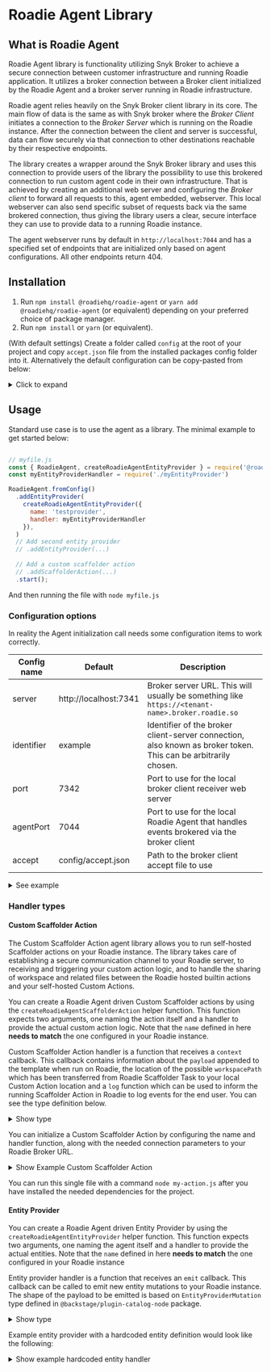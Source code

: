 # Roadie Agent Library

## What is Roadie Agent

Roadie Agent library is functionality utilizing Snyk Broker to achieve a secure connection between customer infrastructure and running Roadie application. It utilizes a broker connection between a Broker client initialized by the Roadie Agent and a broker server running in Roadie infrastructure.

Roadie agent relies heavily on the Snyk Broker client library in its core. The main flow of data is the same as with Snyk broker where the _Broker Client_ initiates a connection to the _Broker Server_ which is running on the Roadie instance. After the connection between the client and server is successful, data can flow securely via that connection to other destinations reachable by their respective endpoints.

The library creates a wrapper around the Snyk Broker library and uses this connection to provide users of the library the possibility to use this brokered connection to run custom agent code in their own infrastructure. That is achieved by creating an additional web server and configuring the _Broker client_ to forward all requests to this, agent embedded, webserver. This local webserver can also send specific subset of requests back via the same brokered connection, thus giving the library users a clear, secure interface they can use to provide data to a running Roadie instance.

The agent webserver runs by default in `http://localhost:7044` and has a specified set of endpoints that are initialized only based on agent configurations. All other endpoints return 404.


## Installation

1. Run `npm install @roadiehq/roadie-agent` or `yarn add @roadiehq/roadie-agent` (or equivalent) depending on your preferred choice of package manager.
2. Run `npm install` or `yarn` (or equivalent).

(With default settings) Create a folder called `config` at the root of your project and copy `accept.json` file from the installed packages config folder into it. Alternatively the default configuration can be copy-pasted from below:
<details>

<summary>Click to expand</summary>


```json
{
  "private": [
    {
      "method": "GET",
      "path": "/agent-provider/*",
      "origin": "http://localhost:7044"
    }  ,
    {
      "method": "POST",
      "path": "/scaffolder-action/*",
      "origin": "http://localhost:7044"
    }
  ],
  "public": [
    {
      "method": "any",
      "path": "/*"
    }
  ]
}

```

</details>

## Usage

Standard use case is to use the agent as a library. The minimal example to get started below:

```javascript

// myfile.js
const { RoadieAgent, createRoadieAgentEntityProvider } = require('@roadiehq/roadie-agent')
const myEntityProviderHandler = require('./myEntityProvider')

RoadieAgent.fromConfig()
  .addEntityProvider(
    createRoadieAgentEntityProvider({
      name: 'testprovider',
      handler: myEntityProviderHandler
    }),
  )
  // Add second entity provider
  // .addEntityProvider(...)   
  
  // Add a custom scaffolder action
  // .addScaffolderAction(...) 
  .start();

```

And then running the file with `node myfile.js`

### Configuration options

In reality the Agent initialization call needs some configuration items to work correctly.

| Config name | Default               | Description                                                                                                     |
|-------------|-----------------------|-----------------------------------------------------------------------------------------------------------------|
| server      | http://localhost:7341 | Broker server URL. This will usually be something like `https://<tenant-name>.broker.roadie.so`                 |
| identifier  | example               | Identifier of the broker client-server connection, also known as broker token. This can be arbitrarily chosen.  |
| port        | 7342                  | Port to use for the local broker client receiver web server                                                     |
| agentPort   | 7044                  | Port to use for the local Roadie Agent that handles events brokered via the broker client                       |
| accept      | config/accept.json    | Path to the broker client accept file to use                                                                    |


<details>

<summary>See example</summary>


```js
RoadieAgent.fromConfig({
      server: 'https://myroadie.broker.roadie.so',
      identifier: 'my-dev-cluster-roadie-agent',
      accept: '/etc/config/my-modified-accept.json',
   })
  .addEntityProvider(
    createRoadieAgentEntityProvider({
      name: 'testprovider',
      handler: myEntityProviderHandler
    }),
  )
  .start();
```
</details>

### Handler types

#### Custom Scaffolder Action

The Custom Scaffolder Action agent library allows you to run self-hosted Scaffolder actions on your Roadie instance. The library takes care of establishing a secure communication channel to your Roadie server, to receiving and triggering your custom action logic, and to handle the sharing of workspace and related files between the Roadie hosted builtin actions and your self-hosted Custom Actions. 

You can create a Roadie Agent driven Custom Scaffolder actions by using the `createRoadieAgentScaffolderAction` helper function. This function expects two arguments, one naming the action itself and a handler to provide the actual custom action logic. Note that the `name` defined in here **needs to match** the one configured in your Roadie instance.

Custom Scaffolder Action handler is a function that receives a `context` callback. This callback contains information about the `payload` appended to the template when run on Roadie, the location of the possible `workspacePath` which has been transferred from Roadie Scaffolder Task to your local Custom Action location and a `log` function which can be used to inform the running Scaffolder Action in Roadie to log events for the end user. You can see the type definition below.  

<details>
<summary>Show type</summary>

```typescript
export interface ScaffolderActionContext {
  log: (content: string, context?: Record<string, string>) => Promise<void>; 
  workspacePath: string;
  payload: { body: Record<string, string> };
}
```
</details>

You can initialize a Custom Scaffolder Action by configuring the name and handler function, along with the needed connection parameters to your Roadie Broker URL. 


<details>
<summary>Show Example Custom Scaffolder Action</summary>

```javascript
// my-action.js
import { RoadieAgent, createRoadieAgentScaffolderAction } from '@roadiehq/roadie-agent';
import fs from 'fs';

const config = {
  server: 'https://my-roadie-instance.broker.roadie.so',
  identifier: 'roadie-custom-action-token',
};

RoadieAgent.fromConfig(config)
  .addScaffolderAction(
    createRoadieAgentScaffolderAction({
      name: 'test-action', // The name of the action as defined in Roadie
      handler: async (ctx) => {
        try {
          fs.writeFileSync(
            `${ctx.workspacePath}/test.txt`,
            'new file with new contents',
          ); 
          // Writing a new file into the shared workspace
        } catch (err) {
          console.error(err);  // Local logging on the Roadie Agent process
        }

        let count = 0;
        while (count < 5) {  // Additional other actions that is wanted to be taken. This time looping for 5 seconds
          await new Promise((resolve) => setTimeout(resolve, 1000));
          count++;
          await ctx.log(`hello world`); // Sending a log message to be displayed to the end user
        } 
      },
    }),
  )
  // Add a second custom scaffolder action
  // .addScaffolderAction(...) 
  .start();

```
</details>

You can run this single file with a command `node my-action.js` after you have installed the needed dependencies for the project. 


#### Entity Provider

You can create a Roadie Agent driven Entity Provider by using the `createRoadieAgentEntityProvider` helper function. This function expects two arguments, one naming the agent itself and a handler to provide the actual entities. Note that the `name` defined in here **needs to match** the one configured in your Roadie instance 

Entity provider handler is a function that receives an `emit` callback. This callback can be called to emit new entity mutations to your Roadie instance. The shape of the payload to be emitted is based on `EntityProviderMutation` type defined in `@backstage/plugin-catalog-node` package. 
<details>
<summary>Show type</summary>

```typescript
export declare type EntityProviderMutation = {
    type: 'full';
    entities: DeferredEntity[];
} | {
    type: 'delta';
    added: DeferredEntity[];
    removed: DeferredEntity[];
};

export declare type DeferredEntity = {
  entity: Entity;
  locationKey?: string;
};
```
</details>


Example entity provider with a hardcoded entity definition would look like the following:

<details>
<summary>Show example hardcoded entity handler</summary>


```typescript
const fakePayload = {
  type: 'full',
  entities: [
    {
      entity: {
        metadata: {
          namespace: 'default',
          annotations: {},
          name: 'locally-provided-group-entity',
          title: 'Locally provided entity',
          description:
            'Entity that is provided via Broker connection from an entity provider running on a separate machine',
        },
        apiVersion: 'backstage.io/v1alpha1',
        kind: 'Group',
        spec: {
          type: 'team',
          profile: {
            displayName: 'Locally provided group entity',
            email: 'team-alpha@example.com',
            picture:
              'https://avatars.dicebear.com/api/identicon/team-alpha@example.com.svg?background=%23fff&margin=25',
          },
          children: [],
        },
      },
    },
  ],
};

const myEntityHandler = async (emit) => {
  await emit(fakePayload);
}
```
</details>


